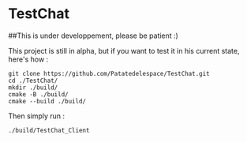 # TestChat

##This is under developpement, please be patient :)

This project is still in alpha, but if you want to test it in his current state, here's how :

```
git clone https://github.com/Patatedelespace/TestChat.git
cd ./TestChat/
mkdir ./build/
cmake -B ./build/
cmake --build ./build/
```

Then simply run :

```
./build/TestChat_Client
```
